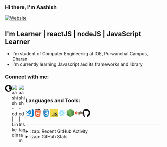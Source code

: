 ### Hi there, I'm Aashish

[![Website](https://img.shields.io/website?label=Project_cities_nepal&style=for-the-badge&url=http://react-citytour-nepal.netlify.app)](http://react-citytour-nepal.netlify.app)


## I'm Learner | reactJS | nodeJS | JavaScript Learner
- I'm student of Computer Engineering at IOE, Purwanchal Campus, Dharan
- I'm currently learning Javascript and its frameworks and library



### Connect with me:

[<img align="left" alt="aashish-cd" width="22px" src="https://raw.githubusercontent.com/iconic/open-iconic/master/svg/globe.svg" />][website]
[<img align="left" alt="aashish-cd | LinkedIn" width="22px" src="https://cdn.jsdelivr.net/npm/simple-icons@v3/icons/linkedin.svg" />][linkedin]
[<img align="left" alt="aashish-cd | Instagram" width="22px" src="https://cdn.jsdelivr.net/npm/simple-icons@v3/icons/instagram.svg" />][instagram]

<br />

### Languages and Tools:

<img align="left" alt="Visual Studio Code" width="26px" src="https://raw.githubusercontent.com/github/explore/80688e429a7d4ef2fca1e82350fe8e3517d3494d/topics/visual-studio-code/visual-studio-code.png" />
<img align="left" alt="HTML5" width="26px" src="https://raw.githubusercontent.com/github/explore/80688e429a7d4ef2fca1e82350fe8e3517d3494d/topics/html/html.png" />
<img align="left" alt="CSS3" width="26px" src="https://raw.githubusercontent.com/github/explore/80688e429a7d4ef2fca1e82350fe8e3517d3494d/topics/css/css.png" />
<img align="left" alt="JavaScript" width="26px" src="https://raw.githubusercontent.com/github/explore/80688e429a7d4ef2fca1e82350fe8e3517d3494d/topics/javascript/javascript.png" />
<img align="left" alt="React" width="26px" src="https://raw.githubusercontent.com/github/explore/80688e429a7d4ef2fca1e82350fe8e3517d3494d/topics/react/react.png" />

<img align="left" alt="Node.js" width="26px" src="https://raw.githubusercontent.com/github/explore/80688e429a7d4ef2fca1e82350fe8e3517d3494d/topics/nodejs/nodejs.png" />

<img align="left" alt="Git" width="26px" src="https://raw.githubusercontent.com/github/explore/80688e429a7d4ef2fca1e82350fe8e3517d3494d/topics/git/git.png" />
<img align="left" alt="GitHub" width="26px" src="https://raw.githubusercontent.com/github/explore/78df643247d429f6cc873026c0622819ad797942/topics/github/github.png" />

<br />
<br />



---



<details>
  <summary>:zap: Recent GitHub Activity</summary>
  
<!--START_SECTION:activity-->
1. 🗣 Commented on [#1](https://github.com/aashish-cd/portfolio-sass/issues/1) in [aashish-cd/portfolio-sass](https://github.com/aashish-cd/portfolio-sass)
2. 🎉 Merged PR [#1](https://github.com/aashish-cd/portfolio-sass/pull/1) in [aashish-cd/portfolio-sass](https://github.com/aashish-cd/portfolio-sass)
3. 🗣 Commented on [#10](https://github.com/aashish-cd/aashish-cd-vscode-theme/issues/10) in [aashish-cd/aashish-cd-vscode-theme](https://github.com/aashish-cd/aashish-cd-vscode-theme)
4. 🗣 Commented on [#11](https://github.com/aashish-cd/aashish-cd-vscode-theme/issues/11) in [aashish-cd/aashish-cd-vscode-theme](https://github.com/aashish-cd/aashish-cd-vscode-theme)
5. ❌ Closed PR [#1](https://github.com/aashish-cd/spotify-now-playing/pull/1) in [aashish-cd/spotify-now-playing](https://github.com/aashish-cd/spotify-now-playing)
<!--END_SECTION:activity-->

</details>

<details>
  <summary>:zap: GitHub Stats</summary>

  <img  alt="aashish-cd's GitHub Stats" src="https://github-readme-stats.vercel.app/api?username=aashish-cd&count_private=true" />

</details>

[website]: http://react-citytour-nepal.netlify.app
[instagram]: https://instagram.com/bhattaashish00
[linkedin]: https://linkedin.com/in/bhattaashish00
